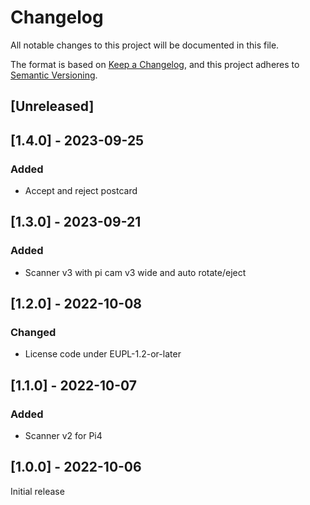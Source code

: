 # Changelog
All notable changes to this project will be documented in this file.

The format is based on [Keep a Changelog](https://keepachangelog.com/en/1.0.0/),
and this project adheres to [Semantic Versioning](https://semver.org/spec/v2.0.0.html).

## [Unreleased]

## [1.4.0] - 2023-09-25
### Added
- Accept and reject postcard

## [1.3.0] - 2023-09-21
### Added
- Scanner v3 with pi cam v3 wide and auto rotate/eject

## [1.2.0] - 2022-10-08
### Changed
- License code under EUPL-1.2-or-later

## [1.1.0] - 2022-10-07
### Added
- Scanner v2 for Pi4

## [1.0.0] - 2022-10-06
Initial release